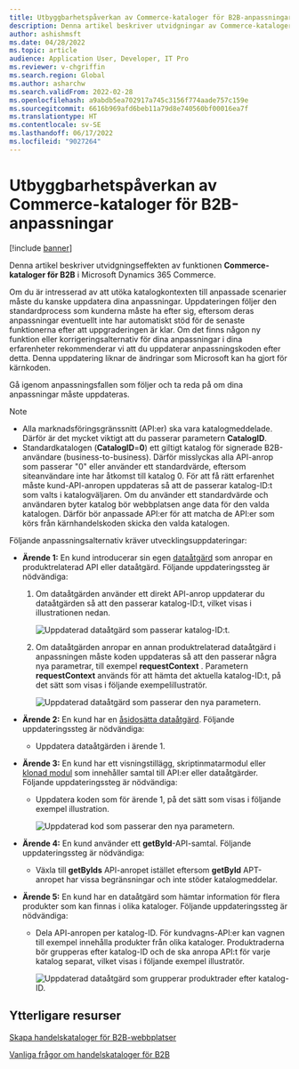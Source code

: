 ```yaml
---
title: Utbyggbarhetspåverkan av Commerce-kataloger för B2B-anpassningar
description: Denna artikel beskriver utvidgningar av Commerce-katalogerna för B2B-funktionen i Microsoft Dynamics 365 Commerce.
author: ashishmsft
ms.date: 04/28/2022
ms.topic: article
audience: Application User, Developer, IT Pro
ms.reviewer: v-chgriffin
ms.search.region: Global
ms.author: asharchw
ms.search.validFrom: 2022-02-28
ms.openlocfilehash: a9abdb5ea702917a745c3156f774aade757c159e
ms.sourcegitcommit: 6616b969afd6beb11a79d8e740560bf00016ea7f
ms.translationtype: HT
ms.contentlocale: sv-SE
ms.lasthandoff: 06/17/2022
ms.locfileid: "9027264"
---
```

# <a name="extensibility-impact-of-commerce-catalogs-for-b2b-customizations"></a>Utbyggbarhetspåverkan av Commerce-kataloger för B2B-anpassningar

[!include [banner](includes/banner.md)]

Denna artikel beskriver utvidgningseffekten av funktionen **Commerce-kataloger för B2B** i Microsoft Dynamics 365 Commerce.

Om du är intresserad av att utöka katalogkontexten till anpassade scenarier måste du kanske uppdatera dina anpassningar. Uppdateringen följer den standardprocess som kunderna måste ha efter sig, eftersom deras anpassningar eventuellt inte har automatiskt stöd för de senaste funktionerna efter att uppgraderingen är klar. Om det finns någon ny funktion eller korrigeringsalternativ för dina anpassningar i dina erfarenheter rekommenderar vi att du uppdaterar anpassningskoden efter detta. Denna uppdatering liknar de ändringar som Microsoft kan ha gjort för kärnkoden.

Gå igenom anpassningsfallen som följer och ta reda på om dina anpassningar måste uppdateras.

> [!NOTE]
> - Alla marknadsföringsgränssnitt (API:er) ska vara katalogmeddelade. Därför är det mycket viktigt att du passerar parametern **CatalogID**.
> - Standardkatalogen (**CatalogID**=**0**) ett giltigt katalog för signerade B2B-användare (business-to-business). Därför misslyckas alla API-anrop som passerar "0" eller använder ett standardvärde, eftersom siteanvändare inte har åtkomst till katalog 0. För att få rätt erfarenhet måste kund-API-anropen uppdateras så att de passerar katalog-ID:t som valts i katalogväljaren. Om du använder ett standardvärde och användaren byter katalog bör webbplatsen ange data för den valda katalogen. Därför bör anpassade API:er för att matcha de API:er som körs från kärnhandelskoden skicka den valda katalogen.

Följande anpassningsalternativ kräver utvecklingsuppdateringar:

- **Ärende 1:** En kund introducerar sin egen [dataåtgärd](e-commerce-extensibility/data-actions.md) som anropar en produktrelaterad API eller dataåtgärd. Följande uppdateringssteg är nödvändiga:

    1. Om dataåtgärden använder ett direkt API-anrop uppdaterar du dataåtgärden så att den passerar katalog-ID:t, vilket visas i illustrationen nedan.

        ![Uppdaterad dataåtgärd som passerar katalog-ID:t.](./media/customization1_a.png)

    1. Om dataåtgärden anropar en annan produktrelaterad dataåtgärd i anpassningen måste koden uppdateras så att den passerar några nya parametrar, till exempel **requestContext** . Parametern **requestContext** används för att hämta det aktuella katalog-ID:t, på det sätt som visas i följande exempelillustratör.

        ![Uppdaterad dataåtgärd som passerar den nya parametern.](./media/customization1_b.png)

- **Ärende 2:** En kund har en [åsidosätta dataåtgärd](e-commerce-extensibility/data-action-overrides.md). Följande uppdateringssteg är nödvändiga:

    - Uppdatera dataåtgärden i ärende 1.

- **Ärende 3:** En kund har ett visningstillägg, skriptinmatarmodul eller [klonad modul](e-commerce-extensibility/modules-overview.md#clone-a-module-library-module) som innehåller samtal till API:er eller dataåtgärder. Följande uppdateringssteg är nödvändiga:

    - Uppdatera koden som för ärende 1, på det sätt som visas i följande exempel illustration.

       ![Uppdaterad kod som passerar den nya parametern.](./media/customization3.png)

- **Ärende 4:** En kund använder ett **getById**-API-samtal. Följande uppdateringssteg är nödvändiga:

    - Växla till **getByIds** API-anropet istället eftersom **getById** APT-anropet har vissa begränsningar och inte stöder katalogmeddelar.

- **Ärende 5:** En kund har en dataåtgärd som hämtar information för flera produkter som kan finnas i olika kataloger. Följande uppdateringssteg är nödvändiga:

    - Dela API-anropen per katalog-ID. För kundvagns-API:er kan vagnen till exempel innehålla produkter från olika kataloger. Produktraderna bör grupperas efter katalog-ID och de ska anropa API:t för varje katalog separat, vilket visas i följande exempel illustratör.

        ![Uppdaterad dataåtgärd som grupperar produktrader efter katalog-ID.](./media/customization5.png)

## <a name="additional-resources"></a>Ytterligare resurser

[Skapa handelskataloger för B2B-webbplatser](catalogs-b2b-sites.md)

[Vanliga frågor om handelskataloger för B2B](catalogs-b2b-sites-FAQ.md)
